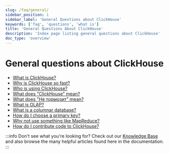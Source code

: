 ```yaml
---
slug: /faq/general/
sidebar_position: 1
sidebar_label: 'General Questions about ClickHouse'
keywords: ['faq', 'questions', 'what is']
title: 'General Questions About ClickHouse'
description: 'Index page listing general questions about ClickHouse'
doc_type: 'overview'
---
```


# General questions about ClickHouse

- [What is ClickHouse?](../../intro.md)
- [Why is ClickHouse so fast?](../../concepts/why-clickhouse-is-so-fast.mdx)
- [Who is using ClickHouse?](../../faq/general/who-is-using-clickhouse.md)
- [What does "ClickHouse" mean?](../../faq/general/dbms-naming.md)
- [What does "Не тормозит" mean?](../../faq/general/ne-tormozit.md)
- [What is OLAP?](../../faq/general/olap.md)
- [What is a columnar database?](../../faq/general/columnar-database.md)
- [How do I choose a primary key?](../../guides/best-practices/sparse-primary-indexes.md)
- [Why not use something like MapReduce?](../../faq/general/mapreduce.md)
- [How do I contribute code to ClickHouse?](/knowledgebase/how-do-i-contribute-code-to-clickhouse)

:::info Don't see what you're looking for?
Check out our [Knowledge Base](/knowledgebase/) and also browse the many helpful articles found here in the documentation.
:::
